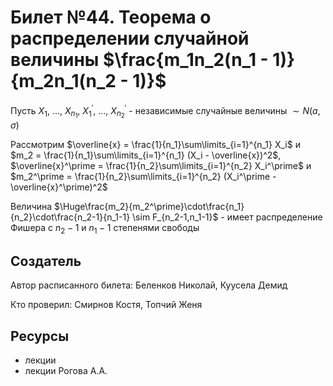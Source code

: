 # Билет №44. Теорема о распределении случайной величины $\frac{m_1n_2(n_1 - 1)}{m_2n_1(n_2 - 1)}$

Пусть $X_1$, ..., $X_{n_1}$, $X_1^\prime$, ..., $X_{n_2}^\prime$ - независимые случайные величины $\sim N(a,\sigma)$

Рассмотрим $\overline{x} = \frac{1}{n_1}\sum\limits_{i=1}^{n_1} X_i$ и $m_2 = \frac{1}{n_1}\sum\limits_{i=1}^{n_1} (X_i - \overline{x})^2$, $\overline{x}^\prime = \frac{1}{n_2}\sum\limits_{i=1}^{n_2} X_i^\prime$ и $m_2^\prime = \frac{1}{n_2}\sum\limits_{i=1}^{n_2} (X_i^\prime - \overline{x}^\prime)^2$

Величина $\Huge\frac{m_2}{m_2^\prime}\cdot\frac{n_1}{n_2}\cdot\frac{n_2-1}{n_1-1} \sim F_{n_2-1,n_1-1}$ - имеет распределение Фишера с $n_2-1$ и $n_1-1$ степенями свободы

## Создатель
Автор расписанного билета: Беленков Николай, Куусела Демид

Кто проверил: Смирнов Костя, Топчий Женя

## Ресурсы
- лекции
- лекции Рогова А.А.

